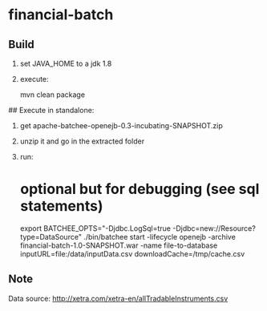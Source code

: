 # financial-batch

## Build

1. set JAVA_HOME to a jdk 1.8
2. execute:


    mvn clean package

## Execute in standalone:

1. get apache-batchee-openejb-0.3-incubating-SNAPSHOT.zip
2. unzip it and go in the extracted folder
3. run:


    # optional but for debugging (see sql statements)
    export BATCHEE_OPTS="-Djdbc.LogSql=true -Djdbc=new://Resource?type=DataSource"
    ./bin/batchee start -lifecycle openejb -archive financial-batch-1.0-SNAPSHOT.war -name file-to-database inputURL=file:/data/inputData.csv downloadCache=/tmp/cache.csv


## Note

Data source: http://xetra.com/xetra-en/allTradableInstruments.csv
